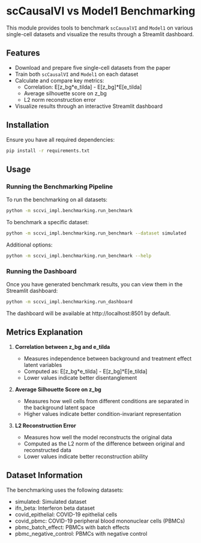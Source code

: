 # scCausalVI vs Model1 Benchmarking

This module provides tools to benchmark `scCausalVI` and `Model1` on various single-cell datasets and visualize the results through a Streamlit dashboard.

## Features

- Download and prepare five single-cell datasets from the paper
- Train both `scCausalVI` and `Model1` on each dataset
- Calculate and compare key metrics:
  - Correlation: E[z_bg*e_tilda] - E[z_bg]*E[e_tilda]
  - Average silhouette score on z_bg
  - L2 norm reconstruction error
- Visualize results through an interactive Streamlit dashboard

## Installation

Ensure you have all required dependencies:

```bash
pip install -r requirements.txt
```

## Usage

### Running the Benchmarking Pipeline

To run the benchmarking on all datasets:

```bash
python -m sccvi_impl.benchmarking.run_benchmark
```

To benchmark a specific dataset:

```bash
python -m sccvi_impl.benchmarking.run_benchmark --dataset simulated
```

Additional options:
```bash
python -m sccvi_impl.benchmarking.run_benchmark --help
```

### Running the Dashboard

Once you have generated benchmark results, you can view them in the Streamlit dashboard:

```bash
python -m sccvi_impl.benchmarking.run_dashboard
```

The dashboard will be available at http://localhost:8501 by default.

## Metrics Explanation

1. **Correlation between z_bg and e_tilda**
   - Measures independence between background and treatment effect latent variables
   - Computed as: E[z_bg*e_tilda] - E[z_bg]*E[e_tilda]
   - Lower values indicate better disentanglement

2. **Average Silhouette Score on z_bg**
   - Measures how well cells from different conditions are separated in the background latent space
   - Higher values indicate better condition-invariant representation

3. **L2 Reconstruction Error**
   - Measures how well the model reconstructs the original data
   - Computed as the L2 norm of the difference between original and reconstructed data
   - Lower values indicate better reconstruction ability

## Dataset Information

The benchmarking uses the following datasets:
- simulated: Simulated dataset
- ifn_beta: Interferon beta dataset
- covid_epithelial: COVID-19 epithelial cells
- covid_pbmc: COVID-19 peripheral blood mononuclear cells (PBMCs)
- pbmc_batch_effect: PBMCs with batch effects
- pbmc_negative_control: PBMCs with negative control
